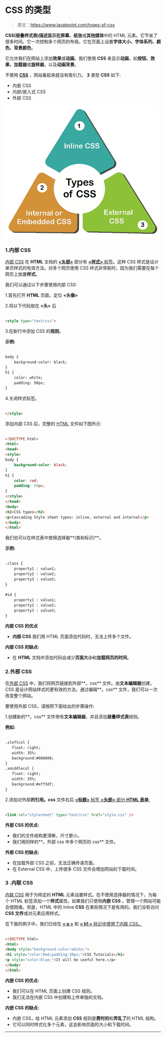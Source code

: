 # CSS 的类型

> 原文：<https://www.javatpoint.com/types-of-css>

**CSS(层叠样式表)**描述显示在**屏幕、纸张**或**其他媒体**中的 HTML 元素。它节省了很多时间。它一次控制多个网页的布局。它在页面上设置**字体大小、字体系列、颜色、背景颜色**。

它允许我们在网站上添加**效果**或**动画**。我们使用 **CSS** 来显示**动画**，如**按钮、效果、加载器**或**旋转器**，以及**动画背景**。

不使用 [**CSS**](https://www.javatpoint.com/css-tutorial) ，网站看起来就没有吸引力。 **3** 类型 **CSS** 如下:

*   内嵌 CSS
*   内部/嵌入式 CSS
*   外部 CSS

![Types of CSS](img/be86abf20ad2badebbeb584e8fa22ab1.png)

### 1.内部 CSS

[内部 CSS](https://www.javatpoint.com/internal-css) 在 **HTML** 文档的 [**<头部>**](https://www.javatpoint.com/html-head) 部分有 [**<样式>** 标签](https://www.javatpoint.com/html-style)。这种 CSS 样式是设计单页样式的有效方法。对多个网页使用 CSS 样式非常耗时，因为我们需要在每个网页上放置**样式**。

我们可以通过以下步骤使用内部 CSS:

1.首先打开 **HTML** 页面，定位 **<头像>**

2.将以下代码放在 **<头>** 后

```html

<style type="text/css">

```

3.在新行中添加 CSS 的**规则**。

**示例:**

```html

body {
    background-color: black;
}
h1 {
    color: white;
    padding: 50px;
}

```

4.关闭样式标签。

```html

</style>

```

添加内部 CSS 后，完整的 [HTML](https://www.javatpoint.com/html-tutorial) 文件如下图所示:

```html

<!DOCTYPE html>
<html>
<head>
<style>
body {
    background-color: black;
}
h1 {
    color: red;
    padding: 50px;
} 
</style>
</head>
<body>
<h2>CSS types</h2>
<p>Cascading Style sheet types: inline, external and internal</p>
</body>
</html>

```

我们也可以在样式表中使用选择器**(类和标识)**。

**示例:**

```html

.class {
    property1 : value1; 
    property2 : value2; 
    property3 : value3; 
}

#id {
    property1 : value1; 
    property2 : value2; 
    property3 : value3; 
}

```

**内部 CSS 的优点**

*   **内部 CSS** 我们用 HTML 页面添加代码时，无法上传多个文件。

**内部 CSS 的缺点:**

*   在 **HTML** 文档中添加代码会减少**页面大小**和**加载网页的时间**。

### 2.外部 CSS

在[外部 CSS](https://www.javatpoint.com/external-css) 中，我们将网页链接到外部**。css** 文件。由**文本编辑器**创建。CSS 是设计网站样式的更有效的方法。通过编辑**。css** 文件，我们可以一次改变整个网站。

要使用外部 CSS，请按照下面给出的步骤操作:

1.创建新的**。css** 文件带有**文本编辑器**，并且添加**层叠样式表**规则。

**例如:**

```html

.xleftcol {
   float: right;
   width: 35%;
   background:#608800;
}
.xmiddlecol {
   float: right;
   width: 35%;
   background:#eff3df;
}

```

2.添加对外部**的引用。css** 文件右后 [**<标题>** 标签 **<头部>** 部分 **HTML 表单**:](https://www.javatpoint.com/html-title)

```html

<link rel="stylesheet" type="text/css" href="style.css" />

```

**外部 CSS 的优点:**

*   我们的文件结构更清晰，尺寸更小。
*   我们用同样的**。外部 css 中多个网页的 css** 文件。

**外部 CSS 的缺点:**

*   在加载外部 CSS 之前，无法正确传递页面。
*   在 External CSS 中，上传很多 CSS 文件会增加网站的下载时间。

### 3 .内联 CSS

[内联 CSS](https://www.javatpoint.com/inline-css) 用于为特定的 **HTML** 元素设置样式。在不使用选择器的情况下，为每个 HTML 标签添加一个**样式**属性。如果我们只使用**内嵌 CSS** ，管理一个网站可能会很困难。但是，HTML 中的 Inline **CSS** 在某些情况下是有用的。我们没有访问 **CSS 文件**或对元素应用样式。

在下面的例子中，我们已经在 [**< p >**](https://www.javatpoint.com/html-paragraph) 和 [**< h1 >** 标记中使用了内联 CSS。](https://www.javatpoint.com/html-heading)

```html

<!DOCTYPE html>
<html>
<body style="background-color:white;">
<h1 style="color:Red;padding:20px;">CSS Tutorials</h1>
<p style="color:blue;">It will be useful here.</p>
</body>
</html>

```

**内嵌 CSS 的优点:**

*   我们可以在 HTML 页面上创建 CSS 规则。
*   我们无法在内嵌 CSS 中创建和上传单独的文档。

**内嵌 CSS 的缺点:**

*   内嵌 CSS，给 HTML 元素添加 **CSS** 规则是**费时的**和**弄乱了**的 HTML 结构。
*   它可以同时样式化多个元素，这会影响页面的大小和下载时间。

* * *